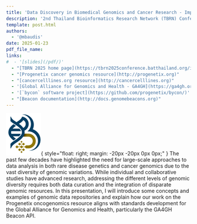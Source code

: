 ```yaml
---
title: 'Data Discovery in Biomedical Genomics and Cancer Research - Implementing a New Paradigm'
description: '2nd Thailand Bioinformatics Research Network (TBRN) Conference'
template: post.html 
authors:
  - '@mbaudis'
date: 2025-01-23
pdf_file_name:
links:
#  - '[slides](/pdf/)'
  - "[TBRN 2025 home page](https://tbrn2025conference.batthailand.org/index.php)"
  - "[Progenetix cancer genomics resource](http://progenetix.org)"
  - "[cancercelllines.org resource](http://cancercelllines.org)"
  - '[Global Alliance for Genomics and Health - GA4GH](https://ga4gh.org)'
  - '[`bycon` software project](https://github.com/progenetix/bycon/)'
  - "[Beacon documentation](http://docs.genomebeacons.org)"
---
```


![TBRN logo](/img/2024-TBRN-logo.png){ style="float: right; margin: -20px -20px 0px 0px;" }
The past few decades have highlighted the need for large-scale approaches to data analysis in both rare disease genetics and cancer genomics due to the vast diversity of genomic variations. While individual and collaborative studies have advanced research, addressing the different levels of genomic diversity requires both data curation and the integration of disparate genomic resources. In this presentation, I will introduce some concepts and examples of genomic data repositories and explain how our work on the Progenetix oncogenomics resource aligns with standards development for the Global Alliance for Genomics and Health, particularly the GA4GH Beacon API.

